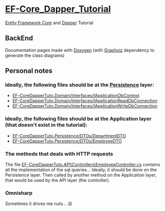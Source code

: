 # [EF-Core_Dapper_Tutorial](https://codewithmukesh.com/blog/using-entity-framework-core-and-dapper/)

[Entity Framework Core](https://docs.microsoft.com/en-us/ef/core/) and [Dapper](https://dapper-tutorial.net/) Tutorial

## BackEnd

Documentation pages made with [Doxygen](https://www.doxygen.nl/index.html) (with
[Graphviz](https://graphviz.org/download/) dependency to generate the class diagrams)

## Personal notes

### Ideally, the following files should be at the [Persistence](Back/src/EF-CoreDapperTuto.Persistence) layer:

-   [EF-CoreDapperTuto.Domain/Interfaces/IApplicationDbContext](Back/src/EF-CoreDapperTuto.Domain/Interfaces/IApplicationDbContext.cs)
-   [EF-CoreDapperTuto.Domain/Interfaces/IApplicationReadDbConnection](Back/src/EF-CoreDapperTuto.Domain/Interfaces/IApplicationReadDbConnection.cs)
-   [EF-CoreDapperTuto.Domain/Interfaces/IApplicationWriteDbConnection](Back/src/EF-CoreDapperTuto.Domain/Interfaces/IApplicationWriteDbConnection.cs)

### Ideally, the following files should be at the Application layer (that doesn't exist in the tutorial):

-   [EF-CoreDapperTuto.Persistence/DTOs/DepartmentDTO](Back/src/EF-CoreDapperTuto.Persistence/DTOs/DepartmentDTO.cs)
-   [EF-CoreDapperTuto.Persistence/DTOs/EmployeeDTO](Back/src/EF-CoreDapperTuto.Persistence/DTOs/EmployeeDTO.cs)

### The methods that deals with HTTP requests

The file
[EF-CoreDapperTuto.API\Controllers\EmployeeController.cs](Back\src\EF-CoreDapperTuto.API\Controllers\EmployeeController.cs)
contains all the implementation of the sql queries... Ideally, it should be done
on the Persistence layer. Then called by another method on the Application
layer, that would be used by the API layer (the controller).

### Omnisharp

Sometimes it drives me nuts... 😜
